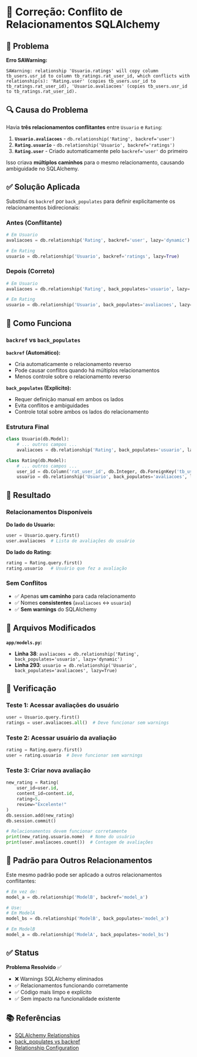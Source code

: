 # 🔧 Correção: Conflito de Relacionamentos SQLAlchemy

## 🚨 Problema

**Erro SAWarning:**
```
SAWarning: relationship 'Usuario.ratings' will copy column tb_users.usr_id to column tb_ratings.rat_user_id, which conflicts with relationship(s): 'Rating.user' (copies tb_users.usr_id to tb_ratings.rat_user_id), 'Usuario.avaliacoes' (copies tb_users.usr_id to tb_ratings.rat_user_id).
```

## 🔍 Causa do Problema

Havia **três relacionamentos conflitantes** entre `Usuario` e `Rating`:

1. **`Usuario.avaliacoes`** - `db.relationship('Rating', backref='user')`
2. **`Rating.usuario`** - `db.relationship('Usuario', backref='ratings')`
3. **`Rating.user`** - Criado automaticamente pelo `backref='user'` do primeiro

Isso criava **múltiplos caminhos** para o mesmo relacionamento, causando ambiguidade no SQLAlchemy.

## ✅ Solução Aplicada

Substituí os `backref` por `back_populates` para definir explicitamente os relacionamentos bidirecionais:

### Antes (Conflitante)
```python
# Em Usuario
avaliacoes = db.relationship('Rating', backref='user', lazy='dynamic')

# Em Rating  
usuario = db.relationship('Usuario', backref='ratings', lazy=True)
```

### Depois (Correto)
```python
# Em Usuario
avaliacoes = db.relationship('Rating', back_populates='usuario', lazy='dynamic')

# Em Rating
usuario = db.relationship('Usuario', back_populates='avaliacoes', lazy=True)
```

## 🔗 Como Funciona

### `backref` vs `back_populates`

**`backref` (Automático):**
- Cria automaticamente o relacionamento reverso
- Pode causar conflitos quando há múltiplos relacionamentos
- Menos controle sobre o relacionamento reverso

**`back_populates` (Explícito):**
- Requer definição manual em ambos os lados
- Evita conflitos e ambiguidades
- Controle total sobre ambos os lados do relacionamento

### Estrutura Final

```python
class Usuario(db.Model):
    # ... outros campos ...
    avaliacoes = db.relationship('Rating', back_populates='usuario', lazy='dynamic')

class Rating(db.Model):
    # ... outros campos ...
    user_id = db.Column('rat_user_id', db.Integer, db.ForeignKey('tb_users.usr_id'))
    usuario = db.relationship('Usuario', back_populates='avaliacoes', lazy=True)
```

## 🎯 Resultado

### Relacionamentos Disponíveis

**Do lado do Usuario:**
```python
user = Usuario.query.first()
user.avaliacoes  # Lista de avaliações do usuário
```

**Do lado do Rating:**
```python
rating = Rating.query.first()
rating.usuario   # Usuário que fez a avaliação
```

### Sem Conflitos
- ✅ Apenas **um caminho** para cada relacionamento
- ✅ Nomes **consistentes** (`avaliacoes` ↔ `usuario`)
- ✅ **Sem warnings** do SQLAlchemy

## 📁 Arquivos Modificados

**`app/models.py`:**
- **Linha 38**: `avaliacoes = db.relationship('Rating', back_populates='usuario', lazy='dynamic')`
- **Linha 293**: `usuario = db.relationship('Usuario', back_populates='avaliacoes', lazy=True)`

## 🧪 Verificação

### Teste 1: Acessar avaliações do usuário
```python
user = Usuario.query.first()
ratings = user.avaliacoes.all()  # Deve funcionar sem warnings
```

### Teste 2: Acessar usuário da avaliação
```python
rating = Rating.query.first()
user = rating.usuario  # Deve funcionar sem warnings
```

### Teste 3: Criar nova avaliação
```python
new_rating = Rating(
    user_id=user.id,
    content_id=content.id,
    rating=5,
    review="Excelente!"
)
db.session.add(new_rating)
db.session.commit()

# Relacionamentos devem funcionar corretamente
print(new_rating.usuario.nome)  # Nome do usuário
print(user.avaliacoes.count())  # Contagem de avaliações
```

## 🔄 Padrão para Outros Relacionamentos

Este mesmo padrão pode ser aplicado a outros relacionamentos conflitantes:

```python
# Em vez de:
model_a = db.relationship('ModelB', backref='model_a')

# Use:
# Em ModelA
model_bs = db.relationship('ModelB', back_populates='model_a')

# Em ModelB  
model_a = db.relationship('ModelA', back_populates='model_bs')
```

## ✅ Status

**Problema Resolvido** ✅

- ❌ Warnings SQLAlchemy eliminados
- ✅ Relacionamentos funcionando corretamente
- ✅ Código mais limpo e explícito
- ✅ Sem impacto na funcionalidade existente

## 📚 Referências

- [SQLAlchemy Relationships](https://docs.sqlalchemy.org/en/14/orm/basic_relationships.html)
- [back_populates vs backref](https://docs.sqlalchemy.org/en/14/orm/backref.html#using-back-populates)
- [Relationship Configuration](https://docs.sqlalchemy.org/en/14/orm/relationship_api.html)
